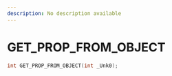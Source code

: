 ```yaml
---
description: No description available 
---
```


# GET_PROP_FROM_OBJECT

```cpp
int GET_PROP_FROM_OBJECT(int _Unk0);
```